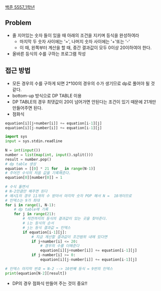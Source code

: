 [백준 5557_1학년](https://www.acmicpc.net/problem/5557)


## Problem
- 줄 지어있는 숫자 들이 있을 때 아래의 조건을 지키며 등식을 완성하여라
	- 마지막 두 숫자 사이에는 '=', 나머지 숫자 사이에는 '+'또는 '-'
	- 이 때, 왼쪽부터 계산을 할 때, 중간 결과값이 모두 0이상 20이하여야 한다.
- 올바른 등식의 수를 구하는 프로그램 작성



## 접근 방법
- 모든 경우의 수를 구하게 되면 2*100의 경우의 수가 생기므로 dp로 풀어야 될 것 같다.
- bottom-up 방식으로 DP TABLE 이용
- DP TABLE의 경우 최댓값이 20이 넘어가면 안된다는 조건이 있기 때문에 21개만 만들어주면 된다.
- 점화식 
```python
equation[i][j+number[i]] += equation[i-1][j]  
equation[i][j-number[i]] += equation[i-1][j]
```

```python
import sys  
input = sys.stdin.readline  
  
N = int(input())  
number = list(map(int, input().split()))  
result = number.pop()  
# dp table 생성  
equation = [[0] * 21 for _ in range(N-1)]  
# 주어진 수식의 처음 값을 기록해준다.  
equation[0][number[0]] = 1  
  
# 수식 돌면서  
# N-2만큼만 해주면 된다  
# 예시1의 경우 11개의 수 받아서 마지막 숫자 POP 해서 N =  10개이므로  
# 인덱스는 9가 최대  
for i in range(1, N-1):  
    # dp table에 기록  
    for j in range(21):  
        # 직전까지의 등식의 결과값이 있는 곳을 찾아준다.  
        # i는 등식의 순서        
        # j는 등식 결과값 = 인덱스        
        if equation[i-1][j]:  
            # 지금 계산할 결과값이 조건범위 내에 있다면  
            if j+number[i] <= 20:  
                # 경우의 수를 더해준다  
                equation[i][j+number[i]] += equation[i-1][j]  
            if j-number[i] >= 0:  
                equation[i][j-number[i]] += equation[i-1][j]  
  
# 인덱스 마지막 번호 = N-2 --> 10번째 등식 = 9번의 인덱스  
print(equation[N-2][result])
```


- DP의 경우 점화식 만들어 주는 것이 중요!!